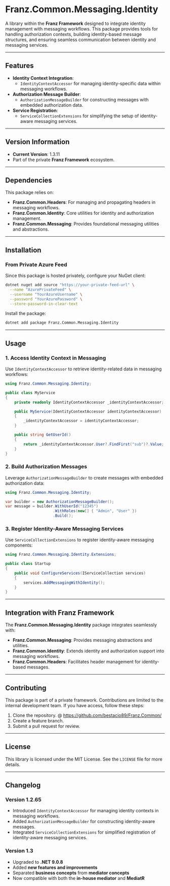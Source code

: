 ﻿# **Franz.Common.Messaging.Identity**

A library within the **Franz Framework** designed to integrate identity management with messaging workflows. This package provides tools for handling authorization contexts, building identity-based message structures, and ensuring seamless communication between identity and messaging services.

---

## **Features**

- **Identity Context Integration**:
  - `IdentityContextAccessor` for managing identity-specific data within messaging workflows.
- **Authorization Message Builder**:
  - `AuthorizationMessageBuilder` for constructing messages with embedded authorization data.
- **Service Registration**:
  - `ServiceCollectionExtensions` for simplifying the setup of identity-aware messaging services.

---

## **Version Information**

- **Current Version**:  1.3.11
- Part of the private **Franz Framework** ecosystem.

---

## **Dependencies**

This package relies on:
- **Franz.Common.Headers**: For managing and propagating headers in messaging workflows.
- **Franz.Common.Identity**: Core utilities for identity and authorization management.
- **Franz.Common.Messaging**: Provides foundational messaging utilities and abstractions.

---

## **Installation**

### **From Private Azure Feed**
Since this package is hosted privately, configure your NuGet client:

```bash
dotnet nuget add source "https://your-private-feed-url" \
  --name "AzurePrivateFeed" \
  --username "YourAzureUsername" \
  --password "YourAzurePassword" \
  --store-password-in-clear-text
```

Install the package:

```bash
dotnet add package Franz.Common.Messaging.Identity  
```

---

## **Usage**

### **1. Access Identity Context in Messaging**

Use `IdentityContextAccessor` to retrieve identity-related data in messaging workflows:

```csharp
using Franz.Common.Messaging.Identity;

public class MyService
{
    private readonly IdentityContextAccessor _identityContextAccessor;

    public MyService(IdentityContextAccessor identityContextAccessor)
    {
        _identityContextAccessor = identityContextAccessor;
    }

    public string GetUserId()
    {
        return _identityContextAccessor.User?.FindFirst("sub")?.Value;
    }
}
```

### **2. Build Authorization Messages**

Leverage `AuthorizationMessageBuilder` to create messages with embedded authorization data:

```csharp
using Franz.Common.Messaging.Identity;

var builder = new AuthorizationMessageBuilder();
var message = builder.WithUserId("12345")
                     .WithRoles(new[] { "Admin", "User" })
                     .Build();
```

### **3. Register Identity-Aware Messaging Services**

Use `ServiceCollectionExtensions` to register identity-aware messaging components:

```csharp
using Franz.Common.Messaging.Identity.Extensions;

public class Startup
{
    public void ConfigureServices(IServiceCollection services)
    {
        services.AddMessagingWithIdentity();
    }
}
```

---

## **Integration with Franz Framework**

The **Franz.Common.Messaging.Identity** package integrates seamlessly with:
- **Franz.Common.Messaging**: Provides messaging abstractions and utilities.
- **Franz.Common.Identity**: Extends identity and authorization support into messaging workflows.
- **Franz.Common.Headers**: Facilitates header management for identity-based messages.

---

## **Contributing**

This package is part of a private framework. Contributions are limited to the internal development team. If you have access, follow these steps:
1. Clone the repository. @ https://github.com/bestacio89/Franz.Common/
2. Create a feature branch.
3. Submit a pull request for review.

---

## **License**

This library is licensed under the MIT License. See the `LICENSE` file for more details.

---

## **Changelog**

### Version 1.2.65
- Introduced `IdentityContextAccessor` for managing identity contexts in messaging workflows.
- Added `AuthorizationMessageBuilder` for constructing identity-aware messages.
- Integrated `ServiceCollectionExtensions` for simplified registration of identity-aware messaging services.


### Version 1.3
- Upgraded to **.NET 9.0.8**
- Added **new features and improvements**
- Separated **business concepts** from **mediator concepts**
- Now compatible with both the **in-house mediator** and **MediatR**